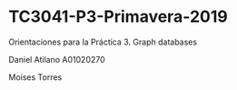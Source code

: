 ﻿# TC3041-P3-Primavera-2019
Orientaciones para la Práctica 3. Graph databases

Daniel Atilano A01020270

Moises Torres 
